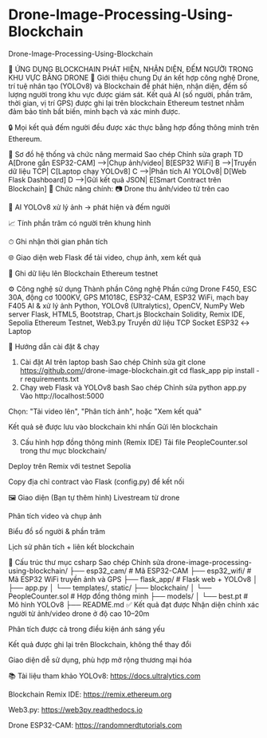 # Drone-Image-Processing-Using-Blockchain
Drone-Image-Processing-Using-Blockchain

📡 ỨNG DỤNG BLOCKCHAIN PHÁT HIỆN, NHẬN DIỆN, ĐẾM NGƯỜI TRONG KHU VỰC BẰNG DRONE
📌 Giới thiệu chung
Dự án kết hợp công nghệ Drone, trí tuệ nhân tạo (YOLOv8) và Blockchain để phát hiện, nhận diện, đếm số lượng người trong khu vực được giám sát. Kết quả AI (số người, phần trăm, thời gian, vị trí GPS) được ghi lại trên blockchain Ethereum testnet nhằm đảm bảo tính bất biến, minh bạch và xác minh được.

🔒 Mọi kết quả đếm người đều được xác thực bằng hợp đồng thông minh trên Ethereum.

🧭 Sơ đồ hệ thống và chức năng
mermaid
Sao chép
Chỉnh sửa
graph TD
    A[Drone gắn ESP32-CAM] -->|Chụp ảnh/video| B[ESP32 WiFi]
    B -->|Truyền dữ liệu TCP| C[Laptop chạy YOLOv8]
    C -->|Phân tích AI YOLOv8| D[Web Flask Dashboard]
    D -->|Gửi kết quả JSON| E[Smart Contract trên Blockchain]
🔧 Chức năng chính:
📷 Drone thu ảnh/video từ trên cao

🧠 AI YOLOv8 xử lý ảnh → phát hiện và đếm người

📈 Tính phần trăm có người trên khung hình

⏱ Ghi nhận thời gian phân tích

🌐 Giao diện web Flask để tải video, chụp ảnh, xem kết quả

🔗 Ghi dữ liệu lên Blockchain Ethereum testnet

⚙️ Công nghệ sử dụng
Thành phần	Công nghệ
Phần cứng	Drone F450, ESC 30A, động cơ 1000KV, GPS M1018C, ESP32-CAM, ESP32 WiFi, mạch bay F405
AI & xử lý ảnh	Python, YOLOv8 (Ultralytics), OpenCV, NumPy
Web server	Flask, HTML5, Bootstrap, Chart.js
Blockchain	Solidity, Remix IDE, Sepolia Ethereum Testnet, Web3.py
Truyền dữ liệu	TCP Socket ESP32 ↔ Laptop

🧪 Hướng dẫn cài đặt & chạy
1. Cài đặt AI trên laptop
bash
Sao chép
Chỉnh sửa
git clone https://github.com/<your-username>/drone-image-blockchain.git
cd flask_app
pip install -r requirements.txt
2. Chạy web Flask và YOLOv8
bash
Sao chép
Chỉnh sửa
python app.py
Vào http://localhost:5000

Chọn: "Tải video lên", "Phân tích ảnh", hoặc "Xem kết quả"

Kết quả sẽ được lưu vào blockchain khi nhấn Gửi lên blockchain

3. Cấu hình hợp đồng thông minh (Remix IDE)
Tải file PeopleCounter.sol trong thư mục blockchain/

Deploy trên Remix với testnet Sepolia

Copy địa chỉ contract vào Flask (config.py) để kết nối

🖼 Giao diện (Bạn tự thêm hình)
Livestream từ drone

Phân tích video và chụp ảnh

Biểu đồ số người & phần trăm

Lịch sử phân tích + liên kết blockchain

📁 Cấu trúc thư mục
csharp
Sao chép
Chỉnh sửa
drone-image-processing-using-blockchain/
├── esp32_cam/                # Mã ESP32-CAM
├── esp32_wifi/               # Mã ESP32 WiFi truyền ảnh và GPS
├── flask_app/                # Flask web + YOLOv8
│   ├── app.py
│   └── templates/, static/
├── blockchain/
│   └── PeopleCounter.sol     # Hợp đồng thông minh
├── models/
│   └── best.pt               # Mô hình YOLOv8
├── README.md
✅ Kết quả đạt được
Nhận diện chính xác người từ ảnh/video drone ở độ cao 10–20m

Phân tích được cả trong điều kiện ánh sáng yếu

Kết quả được ghi lại trên Blockchain, không thể thay đổi

Giao diện dễ sử dụng, phù hợp mở rộng thương mại hóa

📚 Tài liệu tham khảo
YOLOv8: https://docs.ultralytics.com

Blockchain Remix IDE: https://remix.ethereum.org

Web3.py: https://web3py.readthedocs.io

Drone ESP32-CAM: https://randomnerdtutorials.com
